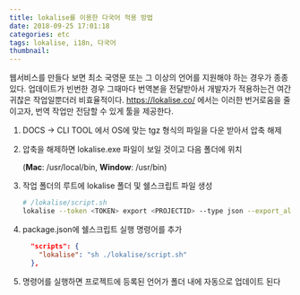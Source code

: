```yaml
---
title: lokalise를 이용한 다국어 적용 방법
date: 2018-09-25 17:01:18
categories: etc
tags: lokalise, i18n, 다국어
thumbnail:
---
```


웹서비스를 만들다 보면 최소 국영문 또는 그 이상의 언어를 지원해야 하는 경우가 종종 있다. 업데이트가 빈번한 경우 그때마다 번역본을 전달받아서 개발자가 적용하는건 여간 귀찮은 작업일뿐더러 비효율적이다.
https://lokalise.co/ 에서는 이러한 번거로움을 줄이고자, 번역 작업만 전담할 수 있게 툴을 제공한다.



1. DOCS -> CLI TOOL 에서 OS에 맞는 tgz 형식의 파일을 다운 받아서 압축 해제

2. 압축을 해제하면 lokalise.exe 파일이 보일 것이고 다음 폴더에 위치

   (**Mac**: /usr/local/bin, **Window**: /usr/bin)

3. 작업 폴더의 루트에 lokalise 폴더 및 쉘스크립트 파일 생성

   ```bash
   # /lokalise/script.sh
   lokalise --token <TOKEN> export <PROJECTID> --type json --export_all 1 --unzip_to lokalise --export_empty skip
   ```

4. package.json에 쉘스크립트 실행 명령어를 추가

   ```json
     "scripts": {
       "lokalise": "sh ./lokalise/script.sh"
     },
   ```

5. 명령어를 실행하면 프로젝트에 등록된 언어가 폴더 내에 자동으로 업데이트 된다